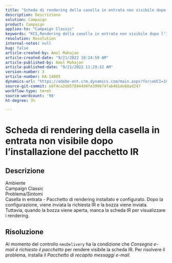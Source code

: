 ```yaml
---
title: "Scheda di rendering della casella in entrata non visibile dopo l’installazione del pacchetto IR"
description: Descrizione
solution: Campaign
product: Campaign
applies-to: "Campaign Classic"
keywords: "KCS,Rendering della casella in entrata non visibile dopo l'installazione del pacchetto IR"
resolution: Resolution
internal-notes: null
bug: false
article-created-by: Amol Mahajan
article-created-date: "9/21/2022 10:24:59 AM"
article-published-by: Amol Mahajan
article-published-date: "9/21/2022 11:29:32 AM"
version-number: 3
article-number: KA-14805
dynamics-url: "https://adobe-ent.crm.dynamics.com/main.aspx?forceUCI=1&pagetype=entityrecord&etn=knowledgearticle&id=e3c02ba3-9739-ed11-9db1-002248086cae"
source-git-commit: e8f4ca2dd578944d4fe399074fab461de88ad247
workflow-type: tm+mt
source-wordcount: '98'
ht-degree: 3%

---
```


# Scheda di rendering della casella in entrata non visibile dopo l’installazione del pacchetto IR

## Descrizione

Ambiente<br>
Campaign Classic
<br>Problema/Sintomi<br>
Casella in entrata - Pacchetto di rendering installato e configurato. Dopo la configurazione, viene inviata la richiesta IR e la bozza viene inviata. Tuttavia, quando la bozza viene aperta, manca la scheda IR per visualizzare i rendering.


## Risoluzione


Al momento del controllo `nmsDelivery` ha la condizione che *Consegna e-mail* *è richiesto il pacchetto* per rendere visibile la scheda IR. Per risolvere il problema, installa il *Pacchetto di recapito messaggi e-mail.*
